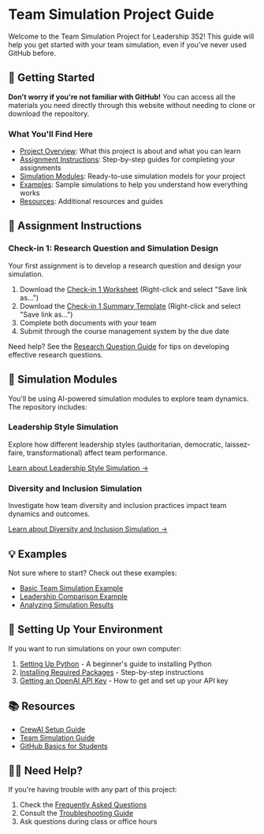 # Team Simulation Project Guide

Welcome to the Team Simulation Project for Leadership 352! This guide will help you get started with your team simulation, even if you've never used GitHub before.

## 👋 Getting Started

**Don't worry if you're not familiar with GitHub!** You can access all the materials you need directly through this website without needing to clone or download the repository.

### What You'll Find Here

- [Project Overview](#project-overview): What this project is about and what you can learn
- [Assignment Instructions](#assignment-instructions): Step-by-step guides for completing your assignments
- [Simulation Modules](#simulation-modules): Ready-to-use simulation models for your project
- [Examples](#examples): Sample simulations to help you understand how everything works
- [Resources](#resources): Additional resources and guides

## 📝 Assignment Instructions

### Check-in 1: Research Question and Simulation Design

Your first assignment is to develop a research question and design your simulation.

1. Download the [Check-in 1 Worksheet](../check_in_1_worksheet.docx) (Right-click and select "Save link as...")
2. Download the [Check-in 1 Summary Template](../check_in_1_summary_template.docx) (Right-click and select "Save link as...")
3. Complete both documents with your team
4. Submit through the course management system by the due date

Need help? See the [Research Question Guide](research_question_guide.md) for tips on developing effective research questions.

## 🤖 Simulation Modules

You'll be using AI-powered simulation modules to explore team dynamics. The repository includes:

### Leadership Style Simulation

Explore how different leadership styles (authoritarian, democratic, laissez-faire, transformational) affect team performance.

[Learn about Leadership Style Simulation →](leadership_simulation_guide.md)

### Diversity and Inclusion Simulation

Investigate how team diversity and inclusion practices impact team dynamics and outcomes.

[Learn about Diversity and Inclusion Simulation →](diversity_simulation_guide.md)

## 💡 Examples

Not sure where to start? Check out these examples:

- [Basic Team Simulation Example](basic_simulation_guide.md)
- [Leadership Comparison Example](leadership_comparison_guide.md)
- [Analyzing Simulation Results](analyzing_results_guide.md)

## 🔧 Setting Up Your Environment

If you want to run simulations on your own computer:

1. [Setting Up Python](setup_python.md) - A beginner's guide to installing Python
2. [Installing Required Packages](setup_packages.md) - Step-by-step instructions
3. [Getting an OpenAI API Key](setup_api_key.md) - How to get and set up your API key

## 📚 Resources

- [CrewAI Setup Guide](../examples/crewai_setup_guide.md)
- [Team Simulation Guide](../src/team_simulation_guide.md)
- [GitHub Basics for Students](github_basics.md)

## 🙋‍♀️ Need Help?

If you're having trouble with any part of this project:

1. Check the [Frequently Asked Questions](faq.md)
2. Consult the [Troubleshooting Guide](troubleshooting.md)
3. Ask questions during class or office hours 